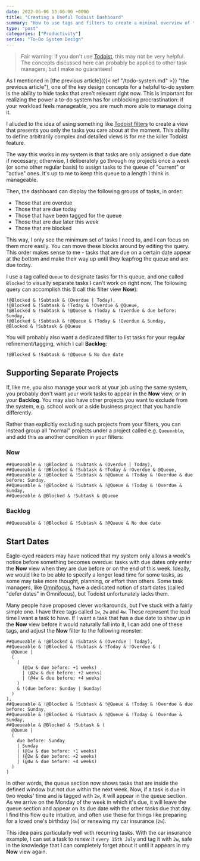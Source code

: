 ```yaml
---
date: 2022-06-06 13:00:00 +0000
title: "Creating a Useful Todoist Dashboard"
summary: "How to use tags and filters to create a minimal overview of tasks that matter at the moment."
type: "post"
categories: ["Productivity"]
series: "To-Do System Design"
---
```


>Fair warning: if you don't use [Todoist](https://todoist.com/app/), this may not be very helpful. The concepts discussed here can probably be applied to other task managers, but I make no guarantees!

As I mentioned in [the previous article]({{< ref "/todo-system.md" >}} "the previous article"), one of the key design concepts for a helpful to-do system is the ability to hide tasks that aren't relevant right now. This is important for realizing the power a to-do system has for unblocking procrastination: if your workload feels manageable, you are much more able to manage doing it.

I alluded to the idea of using something like [Todoist filters](https://todoist.com/help/articles/introduction-to-filters) to create a view that presents you only the tasks you care about at the moment. This ability to define arbitrarily complex and detailed views is for me the killer Todoist feature.

The way this works in my system is that tasks are only assigned a due date if necessary; otherwise, I deliberately go through my projects once a week (or some other regular basis) to assign tasks to the queue of "current" or "active" ones. It's up to me to keep this queue to a length I think is manageable.

Then, the dashboard can display the following groups of tasks, in order:

- Those that are overdue
- Those that are due today
- Those that have been tagged for the queue
- Those that are due later this week
- Those that are blocked

This way, I only see the minimum set of tasks I need to, and I can focus on them more easily. You can move these blocks around by editing the query. This order makes sense to me - tasks that are due on a certain date appear at the bottom and make their way up until they leapfrog the queue and are due today.

I use a tag called `Queue` to designate tasks for this queue, and one called `Blocked` to visually separate tasks I can't work on right now. The following query can accomplish this (I call this filter view **Now**):

```text
!@Blocked & !Subtask & (Overdue | Today),
!@Blocked & !Subtask & !Today & !Overdue & @Queue,
!@Blocked & !Subtask & !@Queue & !Today & !Overdue & due before: Sunday,
!@Blocked & !Subtask & !@Queue & !Today & !Overdue & Sunday,
@Blocked & !Subtask & @Queue
```

You will probably also want a dedicated filter to list tasks for your regular refinement/tagging, which I call **Backlog**:

```text
!@Blocked & !Subtask & !@Queue & No due date
```

## Supporting Separate Projects

If, like me, you also manage your work at your job using the same system, you probably don't want your work tasks to appear in the **Now** view, or in your **Backlog**. You may also have other projects you want to exclude from the system, e.g. school work or a side business project that you handle differently.

Rather than explicitly excluding such projects from your filters, you can instead group all "normal" projects under a project called e.g. `Queueable`, and add this as another condition in your filters:

### Now

```text
##Queueable & !@Blocked & !Subtask & (Overdue | Today),
##Queueable & !@Blocked & !Subtask & !Today & !Overdue & @Queue,
##Queueable & !@Blocked & !Subtask & !@Queue & !Today & !Overdue & due before: Sunday,
##Queueable & !@Blocked & !Subtask & !@Queue & !Today & !Overdue & Sunday,
##Queueable & @Blocked & !Subtask & @Queue
```

### Backlog

```text
##Queueable & !@Blocked & !Subtask & !@Queue & No due date
```

## Start Dates

Eagle-eyed readers may have noticed that my system only allows a week's notice before something becomes overdue: tasks with due dates only enter the **Now** view when they are due before or on the end of this week. Ideally, we would like to be able to specify a longer lead time for some tasks, as some may take more thought, planning, or effort than others. Some task managers, like [Omnifocus](https://www.omnigroup.com/omnifocus/), have a dedicated notion of start dates (called "defer dates" in Omnifocus), but Todoist unfortunately lacks them.

Many people have proposed clever workarounds, but I've stuck with a fairly simple one. I have three tags called `1w`, `2w` and `4w`. These represent the lead time I want a task to have. If I want a task that has a due date to show up in the **Now** view before it would naturally fall into it, I can add one of these tags, and adjust the **Now** filter to the following monster:

```text
##Queueable & !@Blocked & !Subtask & (Overdue | Today),
##Queueable & !@Blocked & !Subtask & !Today & !Overdue & (
  @Queue |
  (
    (
      (@1w & due before: +1 weeks)
      | (@2w & due before: +2 weeks)
      | (@4w & due before: +4 weeks)
    )
    & !(due before: Sunday | Sunday)
  )
),
##Queueable & !@Blocked & !Subtask & !@Queue & !Today & !Overdue & due before: Sunday,
##Queueable & !@Blocked & !Subtask & !@Queue & !Today & !Overdue & Sunday,
##Queueable & @Blocked & !Subtask & (
  @Queue |
  (
    due before: Sunday
    | Sunday
    | (@1w & due before: +1 weeks)
    | (@2w & due before: +2 weeks)
    | (@4w & due before: +4 weeks)
  )
)
```

In other words, the queue section now shows tasks that are inside the defined window but not due within the next week. Now, if a task is due in two weeks' time and is tagged with `2w`, it will appear in the queue section. As we arrive on the Monday of the week in which it's due, it will leave the queue section and appear on its due date with the other tasks due that day. I find this flow quite intuitive, and often use these for things like preparing for a loved one's birthday (`4w`) or renewing my car insurance (`2w`).

This idea pairs particularly well with recurring tasks. With the car insurance example, I can set a task to renew it `every 15th July` and tag it with `2w`, safe in the knowledge that I can completely forget about it until it appears in my **Now** view again.
